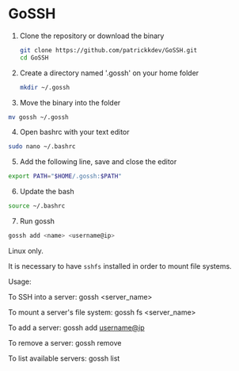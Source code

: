 # GoSSH

1. Clone the repository or download the binary
    ```bash
    git clone https://github.com/patrickkdev/GoSSH.git
    cd GoSSH
    ```
2. Create a directory named '.gossh' on your home folder
    ```bash
    mkdir ~/.gossh
    ```
3. Move the binary into the folder
  ```bash
  mv gossh ~/.gossh
  ```
4. Open bashrc with your text editor
  ```bash
  sudo nano ~/.bashrc
  ```
5. Add the following line, save and close the editor
  ```bash
  export PATH="$HOME/.gossh:$PATH"
  ```
6. Update the bash
  ```bash
  source ~/.bashrc
  ```
7. Run gossh
  ```bash
  gossh add <name> <username@ip>
  ```

Linux only.

It is necessary to have `sshfs` installed in order to mount file systems.

Usage:

  To SSH into a server: gossh <server_name>

  To mount a server's file system: gossh fs <server_name>
  
  To add a server: gossh add <name> <username@ip>
  
  To remove a server: gossh remove <name>
  
  To list available servers: gossh list
